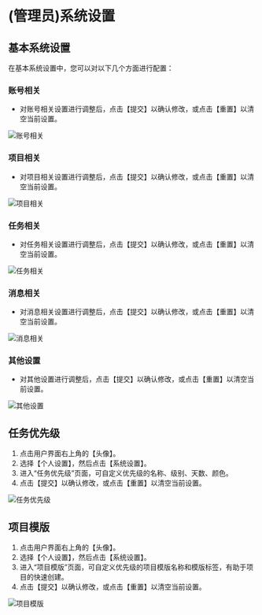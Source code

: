 # (管理员)系统设置

## 基本系统设置

在基本系统设置中，您可以对以下几个方面进行配置：

### 账号相关

- 对账号相关设置进行调整后，点击【提交】以确认修改，或点击【重置】以清空当前设置。

![账号相关](/images/basic_system_1.png)
### 项目相关

- 对项目相关设置进行调整后，点击【提交】以确认修改，或点击【重置】以清空当前设置。

![项目相关](https://via.placeholder.com/800x400)

### 任务相关

- 对任务相关设置进行调整后，点击【提交】以确认修改，或点击【重置】以清空当前设置。

![任务相关](https://via.placeholder.com/800x400)

### 消息相关

- 对消息相关设置进行调整后，点击【提交】以确认修改，或点击【重置】以清空当前设置。

![消息相关](https://via.placeholder.com/800x400)

### 其他设置

- 对其他设置进行调整后，点击【提交】以确认修改，或点击【重置】以清空当前设置。

![其他设置](https://via.placeholder.com/800x400)

## 任务优先级

1. 点击用户界面右上角的【头像】。
2. 选择【个人设置】，然后点击【系统设置】。
3. 进入“任务优先级”页面，可自定义优先级的名称、级别、天数、颜色。
4. 点击【提交】以确认修改，或点击【重置】以清空当前设置。

![任务优先级](/images/basic_system_6.png)

## 项目模版

1. 点击用户界面右上角的【头像】。
2. 选择【个人设置】，然后点击【系统设置】。
3. 进入“项目模版”页面，可自定义优先级的项目模版名称和模版标签，有助于项目的快速创建。
4. 点击【提交】以确认修改，或点击【重置】以清空当前设置。

![项目模版](/images/basic_system_7.png)

